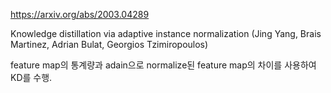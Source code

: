 https://arxiv.org/abs/2003.04289

Knowledge distillation via adaptive instance normalization (Jing Yang, Brais Martinez, Adrian Bulat, Georgios Tzimiropoulos)

feature map의 통계량과 adain으로 normalize된 feature map의 차이를 사용하여 KD를 수행.